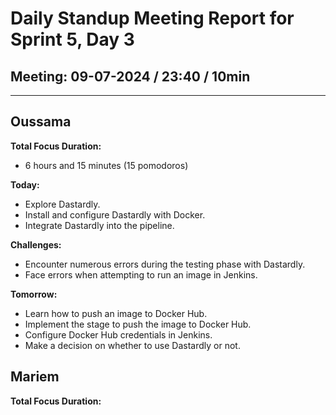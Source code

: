 # Daily Standup Meeting Report for Sprint 5, Day 3

## Meeting: 09-07-2024 / 23:40 / 10min

---

## Oussama

**Total Focus Duration:**

- 6 hours and 15 minutes (15 pomodoros)

**Today:**

- Explore Dastardly.
- Install and configure Dastardly with Docker.
- Integrate Dastardly into the pipeline.

**Challenges:**

- Encounter numerous errors during the testing phase with Dastardly.
- Face errors when attempting to run an image in Jenkins.

**Tomorrow:**

- Learn how to push an image to Docker Hub.
- Implement the stage to push the image to Docker Hub.
- Configure Docker Hub credentials in Jenkins.
- Make a decision on whether to use Dastardly or not.

## Mariem

**Total Focus Duration:**

